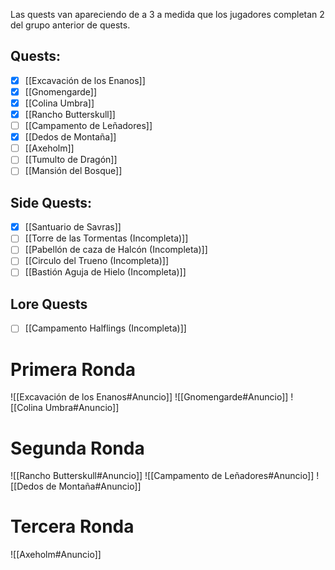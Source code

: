 Las quests van apareciendo de a 3 a medida que los jugadores completan 2 del grupo anterior de quests.
## Quests:
- [x] [[Excavación de los Enanos]]
- [x] [[Gnomengarde]]
- [x] [[Colina Umbra]]
- [x] [[Rancho Butterskull]]
- [ ] [[Campamento de Leñadores]]
- [x] [[Dedos de Montaña]]
- [ ] [[Axeholm]]
- [ ] [[Tumulto de Dragón]]
- [ ] [[Mansión del Bosque]]
## Side Quests:
- [x] [[Santuario de Savras]]
- [ ] [[Torre de las Tormentas (Incompleta)]]
- [ ] [[Pabellón de caza de Halcón (Incompleta)]]
- [ ] [[Circulo del Trueno (Incompleta)]]
- [ ] [[Bastión Aguja de Hielo (Incompleta)]]
## Lore Quests
- [ ] [[Campamento Halflings (Incompleta)]]

# Primera Ronda

![[Excavación de los Enanos#Anuncio]] ![[Gnomengarde#Anuncio]] ![[Colina Umbra#Anuncio]]
# Segunda Ronda
![[Rancho Butterskull#Anuncio]] ![[Campamento de Leñadores#Anuncio]] ![[Dedos de Montaña#Anuncio]]
# Tercera Ronda
![[Axeholm#Anuncio]]